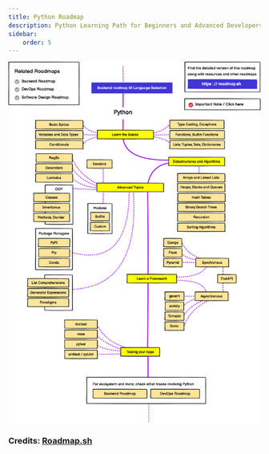 ```yaml
---
title: Python Roadmap
description: Python Learning Path for Beginners and Advanced Developers. Learn Python from scratch to advanced topics like Machine Learning, Data Science, and Web Development. This Python Roadmap will help you to learn Python. This is a complete Python Roadmap for beginners and advanced developers. Credits - Roadmap.sh
sidebar:
    order: 5
---
```

![Python Roadmap](../../../assets/pythonRoadmap.png)

### Credits: [Roadmap.sh](https://roadmap.sh)